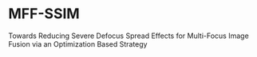 # MFF-SSIM
Towards Reducing Severe Defocus Spread Effects for Multi-Focus Image Fusion via an Optimization Based Strategy
